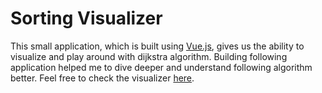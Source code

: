# Sorting Visualizer

This small application, which is built using [Vue.js](https://vuejs.org/), gives us the ability to visualize and play around with dijkstra algorithm. Building following application helped me to dive deeper and understand following algorithm better. Feel free to
check the visualizer [here](https://saiat3.github.io/vue-pathfinder/).

